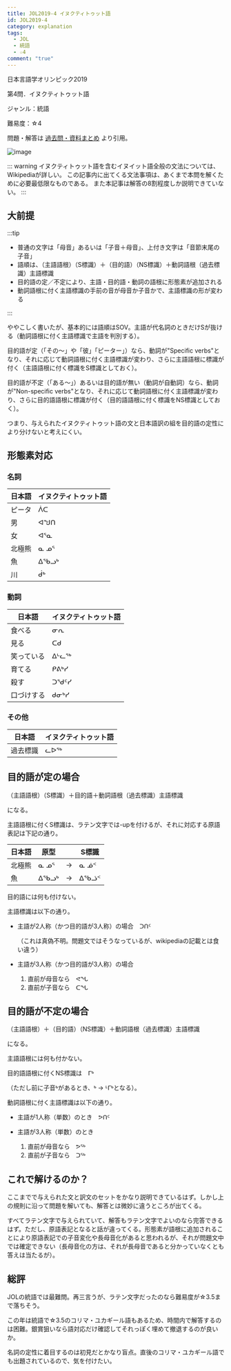 ```yaml
---
title: JOL2019-4 イヌクティトゥット語
id: JOL2019-4
category: explanation
tags:
  - JOL
  - 統語
  - ☆4
comment: "true"
---
```

日本言語学オリンピック2019

第4問．イヌクティトゥット語

ジャンル：統語

難易度：☆4

問題・解答は
[過去問・資料まとめ](https://iolingjapan.org/preparation/)
より引用。

![image](/upload/jol2019-4.jpg)

::: warning
イヌクティトゥット語を含むイヌイット語全般の文法については、Wikipediaが詳しい。
この記事内に出てくる文法事項は、あくまで本問を解くために必要最低限なものである。
また本記事は解答の8割程度しか説明できていない。
:::

## 大前提

:::tip

* 普通の文字は「母音」あるいは「子音＋母音」、上付き文字は「音節末尾の子音」
* 語順は、（主語語根）（S標識）＋（目的語）（NS標識）＋動詞語根（過去標識）主語標識
* 目的語の定／不定により、主語・目的語・動詞の語根に形態素が追加される
* 動詞語根に付く主語標識の手前の音が母音か子音かで、主語標識の形が変わる

:::

ややこしく書いたが、基本的には語順はSOV。主語が代名詞のときだけSが抜ける（動詞語根に付く主語標識で主語を判別する）。

目的語が定（「その～」や「彼」「ピーター」）なら、動詞が"Specific verbs"となり、それに応じて動詞語根に付く主語標識が変わり、さらに主語語根に標識が付く（主語語根に付く標識をS標識としておく）。

目的語が不定（「ある～」）あるいは目的語が無い（動詞が自動詞）なら、動詞が"Non-specific verbs"となり、それに応じて動詞語根に付く主語標識が変わり、さらに目的語語根に標識が付く（目的語語根に付く標識をNS標識としておく）。

つまり、与えられたイヌクティトゥット語の文と日本語訳の組を目的語の定性により分けないと考えにくい。

## 形態素対応

### 名詞

| 日本語 | イヌクティトゥット語 |
| --- | ---------- |
| ピータ | ᐲᑕ         |
| 男   | ᐊᖑᑎ        |
| 女   | ᐊᕐᓇ        |
| 北極熊 | ᓇ ᓄᕐ       |
| 魚   | ᐃᖃᓗᒃ       |
| 川   | ᑰᒃ         |

### 動詞

| 日本語   | イヌクティトゥット語 |
| ----- | ---------- |
| 食べる   | ᓂᕆ         |
| 見る    | ᑕᑯ         |
| 笑っている | ᐃᒡᓚᖅ       |
| 育てる   | ᑭᕕᒃᓯ       |
| 殺す    | ᑐᖁᑦᓯ       |
| 口づけする | ᑯᓂᒃᓯ       |

### その他

| 日本語  | イヌクティトゥット語 |
| ---- | ---------- |
| 過去標識 | ᓚᐅᖅ        |

## 目的語が定の場合

（主語語根）（S標識）＋目的語＋動詞語根（過去標識）主語標識

になる。

主語語根に付くS標識は、ラテン文字では-upを付けるが、それに対応する原語表記は下記の通り。

| 日本語 | 原型   |     | S標識  |
| --- | ---- | --- | ---- |
| 北極熊 | ᓇ ᓄᕐ | →   | ᓇ ᓅᑉ |
| 魚   | ᐃᖃᓗᒃ | →   | ᐃᖃᓘᑉ |

目的語には何も付けない。

主語標識は以下の通り。

* 主語が2人称（かつ目的語が3人称）の場合　ᑐᑎᑦ

  （これは真偽不明。問題文ではそうなっているが、wikipediaの記載とは食い違う）
* 主語が3人称（かつ目的語が3人称）の場合

  1. 直前が母音なら　ᕙᖓ
  2. 直前が子音なら　ᑕᖓ

## 目的語が不定の場合

（主語語根）＋（目的語）（NS標識）＋動詞語根（過去標識）主語標識

になる。

主語語根には何も付かない。

目的語語根に付くNS標識は　ᒥᒃ

（ただし前に子音ᒃがあるとき、ᒃ → ᒻᒥᒃとなる）。

動詞語根に付く主語標識は以下の通り。

* 主語が1人称（単数）のとき　ᕗᑎᑦ
* 主語が3人称（単数）のとき

  1. 直前が母音なら　ᕗᖅ
  2. 直前が子音なら　ᑐᖅ

## これで解けるのか？

ここまでで与えられた文と訳文のセットをかなり説明できているはず。しかし上の規則に沿って問題を解いても、解答とは微妙に違うところが出てくる。

すべてラテン文字で与えられていて、解答もラテン文字でよいのなら完答できるはず。ただし、原語表記となると話が違ってくる。形態素が語根に追加されることにより原語表記での子音変化や長母音化があると思われるが、それが問題文中では確定できない（長母音化の方は、それが長母音であると分かっていなくとも答えは当たるが）。

## 総評

JOLの統語では最難問。再三言うが、ラテン文字だったのなら難易度が☆3.5まで落ちそう。

この年は統語で☆3.5のコリマ・ユカギール語もあるため、時間内で解答するのは困難。銀賞狙いなら語対応だけ確認してそれっぽく埋めて撤退するのが良いか。

名詞の定性に着目するのは初見だとかなり盲点。直後のコリマ・ユカギール語でも出題されているので、気を付けたい。